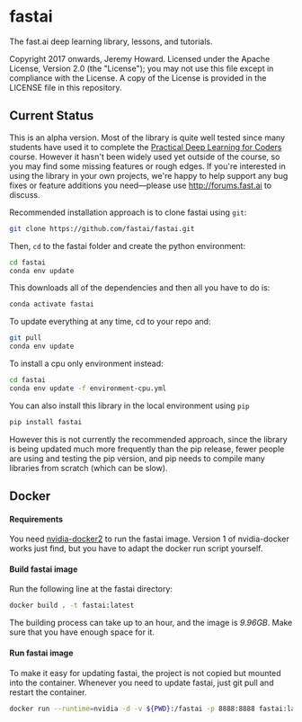 # fastai

The fast.ai deep learning library, lessons, and tutorials.

Copyright 2017 onwards, Jeremy Howard. Licensed under the Apache License, Version 2.0 (the "License"); you may not use this file except in compliance with the License. A copy of the License is provided in the LICENSE file in this repository.

## Current Status

This is an alpha version. Most of the library is quite well tested since many students have used it to complete the [Practical Deep Learning for Coders](http://course.fast.ai) course. However it hasn't been widely used yet outside of the course, so you may find some missing features or rough edges. If you're interested in using the library in your own projects, we're happy to help support any bug fixes or feature additions you need&mdash;please use http://forums.fast.ai to discuss.

Recommended installation approach is to clone fastai using `git`:

```sh
git clone https://github.com/fastai/fastai.git
```
Then, `cd` to the fastai folder and create the python environment:

```sh
cd fastai
conda env update
```
This downloads all of the dependencies and then all you have to do is:

```sh
conda activate fastai
```

To update everything at any time, cd to your repo and:

```sh
git pull
conda env update
```

To install a cpu only environment instead:
```sh
cd fastai
conda env update -f environment-cpu.yml
```

You can also install this library in the local environment using ```pip```

```sh
pip install fastai
```

However this is not currently the recommended approach, since the library is being updated much more frequently than the pip release, fewer people are using and testing the pip version, and pip needs to compile many libraries from scratch (which can be slow). 

## Docker
#### Requirements
You need [nvidia-docker2](https://github.com/NVIDIA/nvidia-docker) to run
the fastai image. Version 1 of nvidia-docker works just find, but you have
to adapt the docker run script yourself.

#### Build fastai image
Run the following line at the fastai directory:
```sh
docker build . -t fastai:latest
```
The building process can take up to an hour, and the image is *9.96GB*.
Make sure that you have enough space for it.

#### Run fastai image
To make it easy for updating fastai, the project is not copied but mounted
into the container. Whenever you need to update fastai, just git pull 
and restart the container.
```sh
docker run --runtime=nvidia -d -v ${PWD}:/fastai -p 8888:8888 fastai:latest
```
